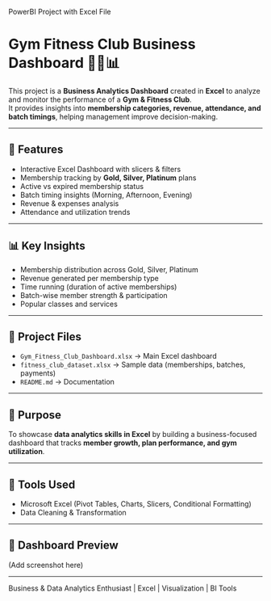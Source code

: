 
PowerBI Project with Excel File  
# Gym Fitness Club Business Dashboard 🏋️‍♀️📊

This project is a **Business Analytics Dashboard** created in **Excel** to analyze and monitor the performance of a **Gym & Fitness Club**.  
It provides insights into **membership categories, revenue, attendance, and batch timings**, helping management improve decision-making.  

---

## 🚀 Features
- Interactive Excel Dashboard with slicers & filters  
- Membership tracking by **Gold, Silver, Platinum** plans  
- Active vs expired membership status  
- Batch timing insights (Morning, Afternoon, Evening)  
- Revenue & expenses analysis  
- Attendance and utilization trends  

---

## 📊 Key Insights
- Membership distribution across Gold, Silver, Platinum  
- Revenue generated per membership type  
- Time running (duration of active memberships)  
- Batch-wise member strength & participation  
- Popular classes and services  

---

## 📂 Project Files
- `Gym_Fitness_Club_Dashboard.xlsx` → Main Excel dashboard  
- `fitness_club_dataset.xlsx` → Sample data (memberships, batches, payments)  
- `README.md` → Documentation  

---

## 🎯 Purpose
To showcase **data analytics skills in Excel** by building a business-focused dashboard that tracks **member growth, plan performance, and gym utilization**.  

---

## 🔧 Tools Used
- Microsoft Excel (Pivot Tables, Charts, Slicers, Conditional Formatting)  
- Data Cleaning & Transformation  

---

## 📸 Dashboard Preview
(Add screenshot here)  

---


Business & Data Analytics Enthusiast | Excel | Visualization | BI Tools  
